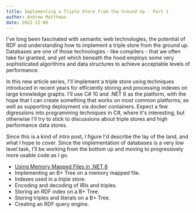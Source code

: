 ```yaml
---
title: Implementing a Triple Store from the Ground Up - Part 1
author: Andrew Matthews
date: 2021-12-08
---
```


I've long been fascinated with semantic web technologies, the potential of RDF
and understanding how to implement a triple store from the ground up.
Databases are one of those technologies - like compilers - that we often
take for granted, and yet which beneath the hood employs some very sophisticated
algorithms and data structures to achieve acceptable levels of performance.

In this new article series, I'll implement a triple store using techniques
introduced in recent years for efficiently storing and processing indexes on
large knowledge graphs.  I'll use C# 10 and .NET 6 as the platform, with the hope
that I can create something that works on most common platforms, as well as
supporting deployment via docker containers.  Expect a few digressions into
programming techniques in C#, where it's interesting, but otherwise I'll try to
stick to discussions about triple stores and high performance data stores.

Since this is a kind of intro post, I figure I'd describe the lay of the land,
and what I hope to cover.  Since the implementation of databases is a very low
level task, I'll be working from the bottom up and moving to progressively more
usable code as I go.

* [Using Memory Mapped Files in .NET 6](posts/2021-12-08-triple-store-2-memory-mapped-files.html)
* Implementing an B+ Tree on a memory mapped file.
* Indexes used in a triple store.
* Encoding and decoding of IRIs and triples.
* Storing an RDF index on a B+ Tree.
* Storing triples and literals on a B+ Tree.
* Creating an RDF query engine.
